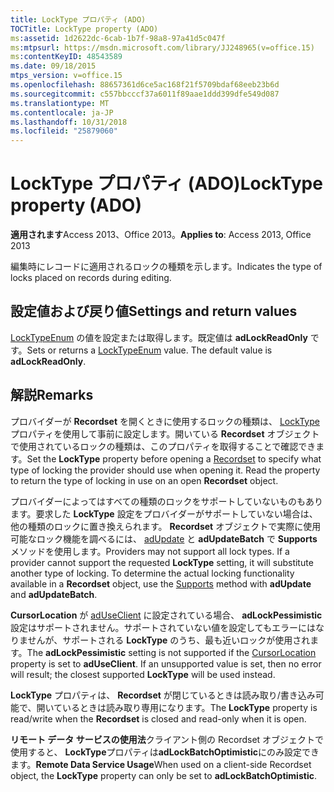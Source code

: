 ```yaml
---
title: LockType プロパティ (ADO)
TOCTitle: LockType property (ADO)
ms:assetid: 1d2622dc-6cab-1b7f-98a8-97a41d5c047f
ms:mtpsurl: https://msdn.microsoft.com/library/JJ248965(v=office.15)
ms:contentKeyID: 48543589
ms.date: 09/18/2015
mtps_version: v=office.15
ms.openlocfilehash: 88657361d6ce5ac168f21f5709bdaf68eeb23b6d
ms.sourcegitcommit: c557bbcccf37a6011f89aae1ddd399dfe549d087
ms.translationtype: MT
ms.contentlocale: ja-JP
ms.lasthandoff: 10/31/2018
ms.locfileid: "25879060"
---
```

# <a name="locktype-property-ado"></a><span data-ttu-id="5c368-102">LockType プロパティ (ADO)</span><span class="sxs-lookup"><span data-stu-id="5c368-102">LockType property (ADO)</span></span>


<span data-ttu-id="5c368-103">**適用されます**Access 2013、Office 2013。</span><span class="sxs-lookup"><span data-stu-id="5c368-103">**Applies to**: Access 2013, Office 2013</span></span>

<span data-ttu-id="5c368-104">編集時にレコードに適用されるロックの種類を示します。</span><span class="sxs-lookup"><span data-stu-id="5c368-104">Indicates the type of locks placed on records during editing.</span></span>

## <a name="settings-and-return-values"></a><span data-ttu-id="5c368-105">設定値および戻り値</span><span class="sxs-lookup"><span data-stu-id="5c368-105">Settings and return values</span></span>

<span data-ttu-id="5c368-p101">[LockTypeEnum](locktypeenum.md) の値を設定または取得します。既定値は **adLockReadOnly** です。</span><span class="sxs-lookup"><span data-stu-id="5c368-p101">Sets or returns a [LockTypeEnum](locktypeenum.md) value. The default value is **adLockReadOnly**.</span></span>

## <a name="remarks"></a><span data-ttu-id="5c368-108">解説</span><span class="sxs-lookup"><span data-stu-id="5c368-108">Remarks</span></span>

<span data-ttu-id="5c368-p102">プロバイダーが **Recordset** を開くときに使用するロックの種類は、 [LockType](recordset-object-ado.md) プロパティを使用して事前に設定します。開いている **Recordset** オブジェクトで使用されているロックの種類は、このプロパティを取得することで確認できます。</span><span class="sxs-lookup"><span data-stu-id="5c368-p102">Set the **LockType** property before opening a [Recordset](recordset-object-ado.md) to specify what type of locking the provider should use when opening it. Read the property to return the type of locking in use on an open **Recordset** object.</span></span>

<span data-ttu-id="5c368-p103">プロバイダーによってはすべての種類のロックをサポートしていないものもあります。要求した **LockType** 設定をプロバイダーがサポートしていない場合は、他の種類のロックに置き換えられます。 **Recordset** オブジェクトで実際に使用可能なロック機能を調べるには、 [adUpdate](supports-method-ado.md) と **adUpdateBatch** で **Supports** メソッドを使用します。</span><span class="sxs-lookup"><span data-stu-id="5c368-p103">Providers may not support all lock types. If a provider cannot support the requested **LockType** setting, it will substitute another type of locking. To determine the actual locking functionality available in a **Recordset** object, use the [Supports](supports-method-ado.md) method with **adUpdate** and **adUpdateBatch**.</span></span>

<span data-ttu-id="5c368-p104">**CursorLocation** が [adUseClient](cursorlocation-property-ado.md) に設定されている場合、 **adLockPessimistic** 設定はサポートされません。サポートされていない値を設定してもエラーにはなりませんが、サポートされる **LockType** のうち、最も近いロックが使用されます。</span><span class="sxs-lookup"><span data-stu-id="5c368-p104">The **adLockPessimistic** setting is not supported if the [CursorLocation](cursorlocation-property-ado.md) property is set to **adUseClient**. If an unsupported value is set, then no error will result; the closest supported **LockType** will be used instead.</span></span>

<span data-ttu-id="5c368-116">**LockType** プロパティは、 **Recordset** が閉じているときは読み取り/書き込み可能で、開いているときは読み取り専用になります。</span><span class="sxs-lookup"><span data-stu-id="5c368-116">The **LockType** property is read/write when the **Recordset** is closed and read-only when it is open.</span></span>

<span data-ttu-id="5c368-117">**リモート データ サービスの使用法**クライアント側の Recordset オブジェクトで使用すると、 **LockType**プロパティは**adLockBatchOptimistic**にのみ設定できます。</span><span class="sxs-lookup"><span data-stu-id="5c368-117">**Remote Data Service Usage**When used on a client-side Recordset object, the **LockType** property can only be set to **adLockBatchOptimistic**.</span></span>

